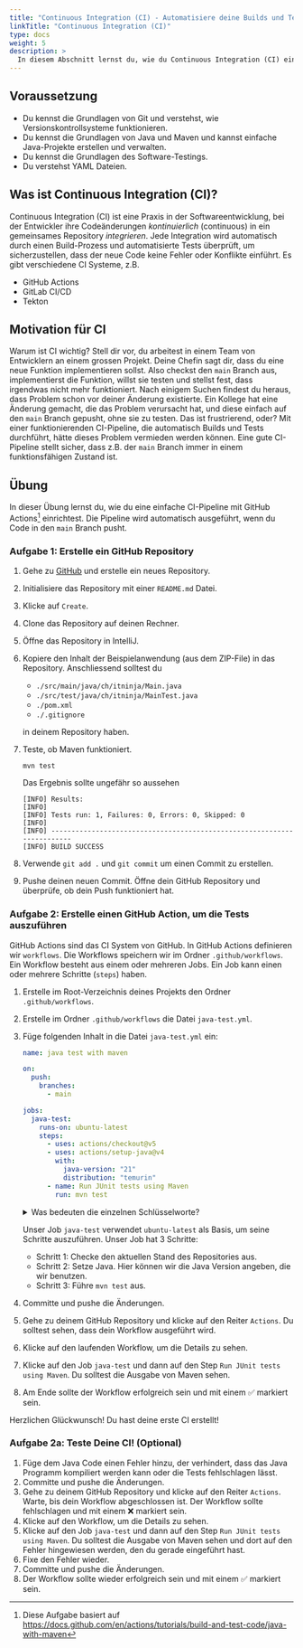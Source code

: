 ```yaml
---
title: "Continuous Integration (CI) - Automatisiere deine Builds und Tests"
linkTitle: "Continuous Integration (CI)"
type: docs
weight: 5
description: >
  In diesem Abschnitt lernst du, wie du Continuous Integration (CI) einrichtest, um Builds und Tests zu automatisieren.
---
```


<!--suppress CheckEmptyScriptTag -->

## Voraussetzung

- Du kennst die Grundlagen von Git und verstehst, wie Versionskontrollsysteme funktionieren.
- Du kennst die Grundlagen von Java und Maven und kannst einfache Java-Projekte erstellen und verwalten.
- Du kennst die Grundlagen des Software-Testings.
- Du verstehst YAML Dateien.

## Was ist Continuous Integration (CI)?

Continuous Integration (CI) ist eine Praxis in der Softwareentwicklung, bei der Entwickler ihre Codeänderungen _kontinuierlich_ (continuous) in ein gemeinsames Repository _integrieren_.
Jede Integration wird automatisch durch einen Build-Prozess
und automatisierte Tests überprüft, um sicherzustellen, dass der neue Code keine Fehler oder Konflikte einführt.
Es gibt verschiedene CI Systeme, z.B.

- GitHub Actions
- GitLab CI/CD
- Tekton

## Motivation für CI

Warum ist CI wichtig?
Stell dir vor, du arbeitest in einem Team von Entwicklern an einem grossen Projekt.
Deine Chefin sagt dir, dass du eine neue Funktion implementieren sollst.
Also checkst den `main` Branch aus, implementierst die Funktion, willst sie testen
und stellst fest, dass irgendwas nicht mehr funktioniert.
Nach einigem Suchen findest du heraus, dass Problem schon vor deiner Änderung existierte.
Ein Kollege hat eine Änderung gemacht, die das Problem verursacht hat, und diese
einfach auf den `main` Branch gepusht, ohne sie zu testen.
Das ist frustrierend, oder?
Mit einer funktionierenden CI-Pipeline, die automatisch Builds und Tests durchführt,
hätte dieses Problem vermieden werden können.
Eine gute CI-Pipeline stellt sicher, dass z.B. der `main` Branch immer in einem funktionsfähigen Zustand ist.

## Übung

In dieser Übung lernst du, wie du eine einfache CI-Pipeline mit GitHub Actions[^1] einrichtest.
Die Pipeline wird automatisch ausgeführt, wenn du Code in den `main` Branch pusht.

### Aufgabe 1: Erstelle ein GitHub Repository

1. Gehe zu [GitHub](https://github.com/new) und erstelle ein neues Repository.
2. Initialisiere das Repository mit einer `README.md` Datei.
3. Klicke auf `Create`.
4. Clone das Repository auf deinen Rechner.
5. Öffne das Repository in IntelliJ.
6. Kopiere den Inhalt der Beispielanwendung (aus dem ZIP-File) in das Repository.
   Anschliessend solltest du

   - `./src/main/java/ch/itninja/Main.java`
   - `./src/test/java/ch/itninja/MainTest.java`
   - `./pom.xml`
   - `./.gitignore`

   in deinem Repository haben.

7. Teste, ob Maven funktioniert.

   ```shell
   mvn test
   ```

   Das Ergebnis sollte ungefähr so aussehen

   ```log
   [INFO] Results:
   [INFO]
   [INFO] Tests run: 1, Failures: 0, Errors: 0, Skipped: 0
   [INFO]
   [INFO] ------------------------------------------------------------------------
   [INFO] BUILD SUCCESS
   ```

8. Verwende `git add .` und `git commit` um einen Commit zu erstellen.
9. Pushe deinen neuen Commit.
   Öffne dein GitHub Repository und überprüfe, ob dein Push funktioniert hat.

### Aufgabe 2: Erstelle einen GitHub Action, um die Tests auszuführen

GitHub Actions sind das CI System von GitHub.
In GitHub Actions definieren wir `workflows`.
Die Workflows speichern wir im Ordner `.github/workflows`.
Ein Workflow besteht aus einem oder mehreren Jobs.
Ein Job kann einen oder mehrere Schritte (`steps`) haben.

1. Erstelle im Root-Verzeichnis deines Projekts den Ordner `.github/workflows`.
2. Erstelle im Ordner `.github/workflows` die Datei `java-test.yml`.
3. Füge folgenden Inhalt in die Datei `java-test.yml` ein:

   ```yaml
   name: java test with maven

   on:
     push:
       branches:
         - main

   jobs:
     java-test:
       runs-on: ubuntu-latest
       steps:
         - uses: actions/checkout@v5
         - uses: actions/setup-java@v4
           with:
             java-version: "21"
             distribution: "temurin"
         - name: Run JUnit tests using Maven
           run: mvn test
   ```

   <details>
   <summary>Was bedeuten die einzelnen Schlüsselworte?</summary>

   - `name`: Der Name des Workflows.
   - `on`: Definiert, wann der Workflow ausgelöst wird. In diesem Fall bei einem Push auf den `main` Branch.
   - `jobs`: Definiert die Jobs, die ausgeführt werden sollen.
   - `java-test`: Der Name des Jobs.
   - `runs-on`: Definiert die Umgebung, in der der Job ausgeführt wird.
   - `steps`: Definiert die einzelnen Schritte des Jobs.
   - `uses`: Verwendet eine vordefinierte Action mit einer bestimmten Version.
     - [actions/checkout](https://www.github.com/actions/checkout/tree/v5/)
     - [actions/setup-java](https://www.github.com/actions/setup-java/tree/v4/)
   - `name`: Der Name eines Schritts.
   - `run`: Führt einen Shell-Befehl aus.

   </details>

   Unser Job `java-test` verwendet `ubuntu-latest` als Basis, um seine Schritte
   auszuführen.
   Unser Job hat 3 Schritte:

   - Schritt 1: Checke den aktuellen Stand des Repositories aus.
   - Schritt 2: Setze Java. Hier können wir die Java Version angeben, die wir benutzen.
   - Schritt 3: Führe `mvn test` aus.

4. Committe und pushe die Änderungen.
5. Gehe zu deinem GitHub Repository und klicke auf den Reiter `Actions`.
   Du solltest sehen, dass dein Workflow ausgeführt wird.
6. Klicke auf den laufenden Workflow, um die Details zu sehen.
7. Klicke auf den Job `java-test` und dann auf den Step `Run JUnit tests using Maven`.
   Du solltest die Ausgabe von Maven sehen.
8. Am Ende sollte der Workflow erfolgreich sein und mit einem ✅ markiert sein.

Herzlichen Glückwunsch!
Du hast deine erste CI erstellt!

### Aufgabe 2a: Teste Deine CI! (Optional)

1. Füge dem Java Code einen Fehler hinzu, der verhindert, dass das Java Programm
   kompiliert werden kann oder die Tests fehlschlagen lässt.
2. Committe und pushe die Änderungen.
3. Gehe zu deinem GitHub Repository und klicke auf den Reiter `Actions`.
   Warte, bis dein Workflow abgeschlossen ist.
   Der Workflow sollte fehlschlagen und mit einem ❌ markiert sein.
4. Klicke auf den Workflow, um die Details zu sehen.
5. Klicke auf den Job `java-test` und dann auf den Step `Run JUnit tests using Maven`.
   Du solltest die Ausgabe von Maven sehen und dort auf den Fehler
   hingewiesen werden, den du gerade eingeführt hast.
6. Fixe den Fehler wieder.
7. Committe und pushe die Änderungen.
8. Der Workflow sollte wieder erfolgreich sein und mit einem ✅ markiert sein.

[^1]: Diese Aufgabe basiert auf <https://docs.github.com/en/actions/tutorials/build-and-test-code/java-with-maven>
